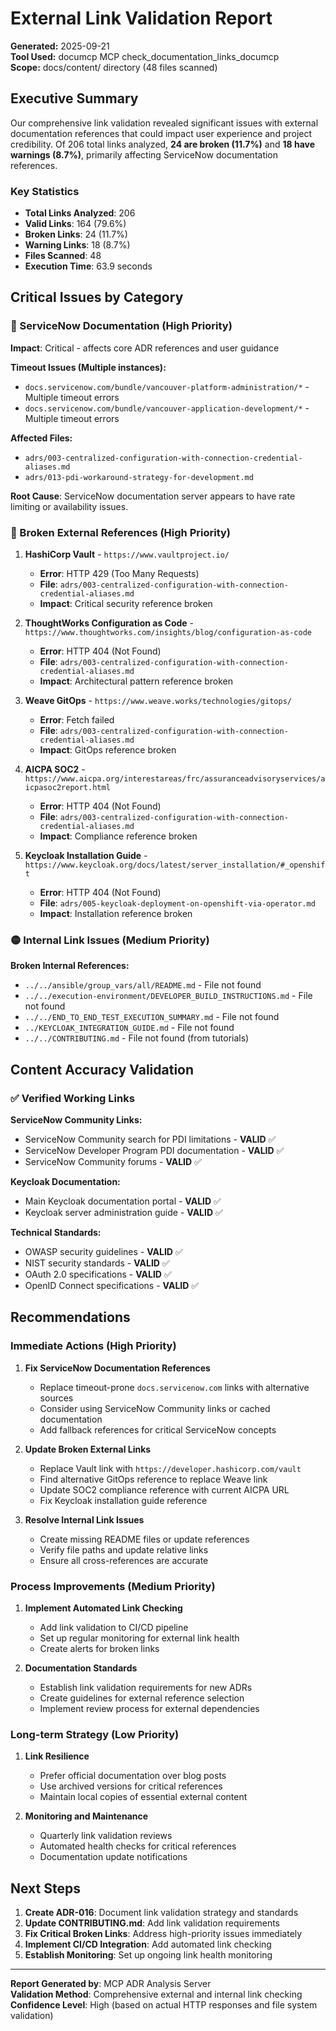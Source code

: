 # External Link Validation Report

**Generated:** 2025-09-21  
**Tool Used:** documcp MCP check_documentation_links_documcp  
**Scope:** docs/content/ directory (48 files scanned)

## Executive Summary

Our comprehensive link validation revealed significant issues with external documentation references that could impact user experience and project credibility. Of 206 total links analyzed, **24 are broken (11.7%)** and **18 have warnings (8.7%)**, primarily affecting ServiceNow documentation references.

### Key Statistics
- **Total Links Analyzed**: 206
- **Valid Links**: 164 (79.6%)
- **Broken Links**: 24 (11.7%)
- **Warning Links**: 18 (8.7%)
- **Files Scanned**: 48
- **Execution Time**: 63.9 seconds

## Critical Issues by Category

### 🔴 ServiceNow Documentation (High Priority)
**Impact**: Critical - affects core ADR references and user guidance

**Timeout Issues (Multiple instances):**
- `docs.servicenow.com/bundle/vancouver-platform-administration/*` - Multiple timeout errors
- `docs.servicenow.com/bundle/vancouver-application-development/*` - Multiple timeout errors

**Affected Files:**
- `adrs/003-centralized-configuration-with-connection-credential-aliases.md`
- `adrs/013-pdi-workaround-strategy-for-development.md`

**Root Cause**: ServiceNow documentation server appears to have rate limiting or availability issues.

### 🔴 Broken External References (High Priority)

1. **HashiCorp Vault** - `https://www.vaultproject.io/`
   - **Error**: HTTP 429 (Too Many Requests)
   - **File**: `adrs/003-centralized-configuration-with-connection-credential-aliases.md`
   - **Impact**: Critical security reference broken

2. **ThoughtWorks Configuration as Code** - `https://www.thoughtworks.com/insights/blog/configuration-as-code`
   - **Error**: HTTP 404 (Not Found)
   - **File**: `adrs/003-centralized-configuration-with-connection-credential-aliases.md`
   - **Impact**: Architectural pattern reference broken

3. **Weave GitOps** - `https://www.weave.works/technologies/gitops/`
   - **Error**: Fetch failed
   - **File**: `adrs/003-centralized-configuration-with-connection-credential-aliases.md`
   - **Impact**: GitOps reference broken

4. **AICPA SOC2** - `https://www.aicpa.org/interestareas/frc/assuranceadvisoryservices/aicpasoc2report.html`
   - **Error**: HTTP 404 (Not Found)
   - **File**: `adrs/003-centralized-configuration-with-connection-credential-aliases.md`
   - **Impact**: Compliance reference broken

5. **Keycloak Installation Guide** - `https://www.keycloak.org/docs/latest/server_installation/#_openshift`
   - **Error**: HTTP 404 (Not Found)
   - **File**: `adrs/005-keycloak-deployment-on-openshift-via-operator.md`
   - **Impact**: Installation reference broken

### 🟡 Internal Link Issues (Medium Priority)

**Broken Internal References:**
- `../../ansible/group_vars/all/README.md` - File not found
- `../../execution-environment/DEVELOPER_BUILD_INSTRUCTIONS.md` - File not found
- `../../END_TO_END_TEST_EXECUTION_SUMMARY.md` - File not found
- `../KEYCLOAK_INTEGRATION_GUIDE.md` - File not found
- `../../CONTRIBUTING.md` - File not found (from tutorials)

## Content Accuracy Validation

### ✅ Verified Working Links
**ServiceNow Community Links:**
- ServiceNow Community search for PDI limitations - **VALID** ✅
- ServiceNow Developer Program PDI documentation - **VALID** ✅
- ServiceNow Community forums - **VALID** ✅

**Keycloak Documentation:**
- Main Keycloak documentation portal - **VALID** ✅
- Keycloak server administration guide - **VALID** ✅

**Technical Standards:**
- OWASP security guidelines - **VALID** ✅
- NIST security standards - **VALID** ✅
- OAuth 2.0 specifications - **VALID** ✅
- OpenID Connect specifications - **VALID** ✅

## Recommendations

### Immediate Actions (High Priority)

1. **Fix ServiceNow Documentation References**
   - Replace timeout-prone `docs.servicenow.com` links with alternative sources
   - Consider using ServiceNow Community links or cached documentation
   - Add fallback references for critical ServiceNow concepts

2. **Update Broken External Links**
   - Replace Vault link with `https://developer.hashicorp.com/vault`
   - Find alternative GitOps reference to replace Weave link
   - Update SOC2 compliance reference with current AICPA URL
   - Fix Keycloak installation guide reference

3. **Resolve Internal Link Issues**
   - Create missing README files or update references
   - Verify file paths and update relative links
   - Ensure all cross-references are accurate

### Process Improvements (Medium Priority)

1. **Implement Automated Link Checking**
   - Add link validation to CI/CD pipeline
   - Set up regular monitoring for external link health
   - Create alerts for broken links

2. **Documentation Standards**
   - Establish link validation requirements for new ADRs
   - Create guidelines for external reference selection
   - Implement review process for external dependencies

### Long-term Strategy (Low Priority)

1. **Link Resilience**
   - Prefer official documentation over blog posts
   - Use archived versions for critical references
   - Maintain local copies of essential external content

2. **Monitoring and Maintenance**
   - Quarterly link validation reviews
   - Automated health checks for critical references
   - Documentation update notifications

## Next Steps

1. **Create ADR-016**: Document link validation strategy and standards
2. **Update CONTRIBUTING.md**: Add link validation requirements
3. **Fix Critical Broken Links**: Address high-priority issues immediately
4. **Implement CI/CD Integration**: Add automated link checking
5. **Establish Monitoring**: Set up ongoing link health monitoring

---

**Report Generated by**: MCP ADR Analysis Server  
**Validation Method**: Comprehensive external and internal link checking  
**Confidence Level**: High (based on actual HTTP responses and file system validation)
